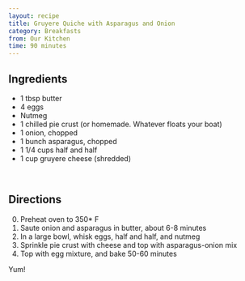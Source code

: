 ```yaml
---
layout: recipe
title: Gruyere Quiche with Asparagus and Onion
category: Breakfasts
from: Our Kitchen
time: 90 minutes
---
```


Ingredients
------------

* 1 tbsp butter
* 4 eggs
* Nutmeg
* 1 chilled pie crust (or homemade. Whatever floats your boat)
* 1 onion, chopped
* 1 bunch asparagus, chopped
* 1 1/4 cups half and half
* 1 cup gruyere cheese (shredded) 

<br/>

Directions
-----------
0. Preheat oven to 350* F
1. Saute onion and asparagus in butter, about 6-8 minutes
2. In a large bowl, whisk eggs, half and half, and nutmeg
3. Sprinkle pie crust with cheese and top with asparagus-onion mix
4. Top with egg mixture, and bake 50-60 minutes

Yum!
